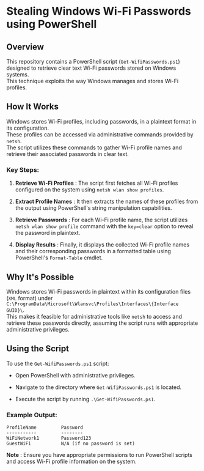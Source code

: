 # Stealing Windows Wi-Fi Passwords using PowerShell 

## Overview 
This repository contains a PowerShell script (`Get-WifiPasswords.ps1`) designed to retrieve clear text Wi-Fi passwords stored on Windows systems.  
This technique exploits the way Windows manages and stores Wi-Fi profiles.  

## How It Works 
Windows stores Wi-Fi profiles, including passwords, in a plaintext format in its configuration.  
These profiles can be accessed via administrative commands provided by `netsh`.  
The script utilizes these commands to gather Wi-Fi profile names and retrieve their associated passwords in clear text.  

### Key Steps: 
 
1. **Retrieve Wi-Fi Profiles** : The script first fetches all Wi-Fi profiles configured on the system using `netsh wlan show profiles`.  
 
2. **Extract Profile Names** : It then extracts the names of these profiles from the output using PowerShell's string manipulation capabilities.  
 
3. **Retrieve Passwords** : For each Wi-Fi profile name, the script utilizes `netsh wlan show profile` command with the `key=clear` option to reveal the password in plaintext.  
 
4. **Display Results** : Finally, it displays the collected Wi-Fi profile names and their corresponding passwords in a formatted table using PowerShell's `Format-Table` cmdlet.  

## Why It's Possible 
Windows stores Wi-Fi passwords in plaintext within its configuration files (`XML` format) under `C:\ProgramData\Microsoft\Wlansvc\Profiles\Interfaces\{Interface GUID}\`.  
This makes it feasible for administrative tools like `netsh` to access and retrieve these passwords directly, assuming the script runs with appropriate administrative privileges.  

## Using the Script 
To use the `Get-WifiPasswords.ps1` script:  
- Open PowerShell with administrative privileges.  
 
- Navigate to the directory where `Get-WifiPasswords.ps1` is located.  
 
- Execute the script by running `.\Get-WifiPasswords.ps1`.  


### Example Output: 


```console
ProfileName         Password
-----------         --------
WiFiNetwork1        Password123
GuestWiFi           N/A (if no password is set)
```  

**Note** : Ensure you have appropriate permissions to run PowerShell scripts and access Wi-Fi profile information on the system.  
